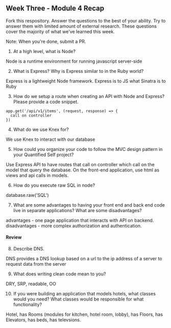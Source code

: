 ## Week Three - Module 4 Recap

Fork this respository. Answer the questions to the best of your ability. Try to answer them with limited amount of external research. These questions cover the majority of what we've learned this week. 

Note: When you're done, submit a PR. 

1. At a high level, what is Node?

Node is a runtime environment for running javascript server-side

2. What is Express? Why is Express similar to in the Ruby world?

Express is a lightweight Node framework. Express is to JS what Sinatra is to Ruby

3. How do we setup a route when creating an API with Node and Express? Please provide a code snippet.

```
app.get('/api/v1/items', (request, response) => {
  call on controller
})
```

4. What do we use Knex for?

We use Knex to interact with our database

5. How could you organize your code to follow the MVC design pattern in your Quantified Self project?

Use Express API to have routes that call on controller which call on the model that query the database. On the front-end application, use html as views and api calls in models.

6. How do you execute raw SQL in node?

database.raw('SQL')

7. What are some advantages to having your front end and back end code live in separate applications? What are some disadvantages?

advantages - one page application that interacts with API on backend. 
disadvantages - more complex authorization and authentication.

#### Review  

8. Describe DNS.

DNS provides a DNS lookup based on a url to the ip address of a server to request data from the server

9. What does writing clean code mean to you?

DRY, SRP, readable, OO

10. If you were building an application that models hotels, what classes would you need? What classes would be responsible for what functionality?

Hotel, has Rooms (modules for kitchen, hotel room, lobby), has Floors, has Elevators, has beds, has televsions.

